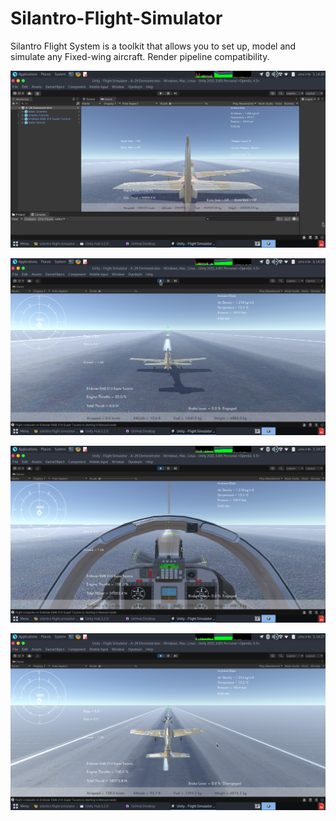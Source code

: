 # Silantro-Flight-Simulator



Silantro Flight System is a toolkit that allows you to set up, model and simulate any Fixed-wing aircraft. Render pipeline compatibility.


![Flight-Simulator](https://github.com/MatiEthiopiaRoha/Flight-Simulator/blob/main/Img/Screenshot%20at%202022-08-03%2014-26-16.png)

![Flight-Simulator](https://github.com/MatiEthiopiaRoha/Flight-Simulator/blob/main/Img/Screenshot%20at%202022-08-03%2014-26-34.png)

![Flight-Simulator](https://github.com/MatiEthiopiaRoha/Flight-Simulator/blob/main/Img/Screenshot%20at%202022-08-03%2014-27-00.png)

![Flight-Simulator](https://github.com/MatiEthiopiaRoha/Flight-Simulator/blob/main/Img/Screenshot%20at%202022-08-03%2014-27-23.png)



